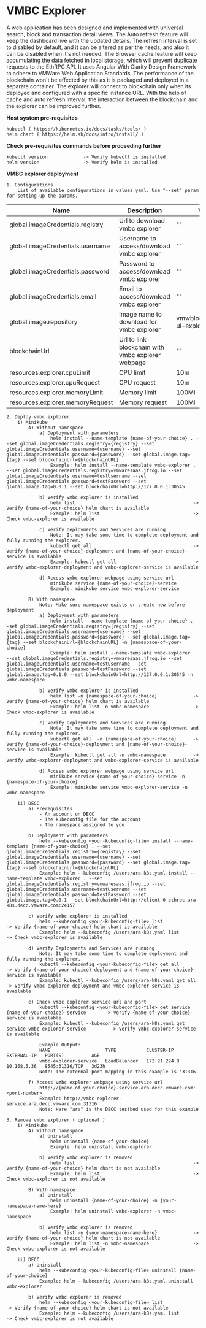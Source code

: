 # VMBC Explorer
A web application has been designed and implemented with universal search, block and transaction detail views. The Auto refresh feature will keep the dashboard live with the updated details. The refresh interval is set to disabled by default, and it can be altered as per the needs, and also it can be disabled when it's not needed. The Browser cache feature will keep accumulating the data fetched in local storage, which will prevent duplicate requests to the EthRPC API. It uses Angular With Clarity Design Framework to adhere to VMWare Web Application Standards. The performance of the blockchain won't be affected by this as it is packaged and deployed in a separate container. The explorer will connect to blockchain only when its deployed and configured with a specific instance URL. With the help of cache and auto refresh interval, the interaction between the blockchain and the explorer can be improved further.

**Host system pre-requisites**

    kubectl ( https://kubernetes.io/docs/tasks/tools/ )
    helm chart ( https://helm.sh/docs/intro/install/ )

**Check pre-requisites commands before proceeding further**

    kubectl version             -> Verify kubectl is installed
    helm version                -> Verify helm is installed

**VMBC explorer deployment**

    1. Configurations
        List of available configurations in values.yaml. Use "--set" param for setting up the params.
| Name                             | Description                                      | Value                       | Type      |
|----------------------------------|--------------------------------------------------|-----------------------------|-----------|
| global.imageCredentials.registry | Url to download vmbc explorer                    | ""                          | Mandatory |
| global.imageCredentials.username | Username to access/download vmbc explorer        | ""                          | Mandatory |
| global.imageCredentials.password | Password to access/download vmbc explorer        | ""                          | Mandatory |
| global.imageCredentials.email    | Email to access/download vmbc explorer           | ""                          | Optional  |
| global.image.repository          | Image name to download for vmbc explorer         | vmwblockchain/eth-ui-explorer | Optional |
| blockchainUrl                    | Url to link blockchain with vmbc explorer webpage | ""                         | Mandatory |
| resources.explorer.cpuLimit      | CPU limit                                        | 10m                         | Optional  |
| resources.explorer.cpuRequest             | CPU request                             | 10m                         | Optional  |
| resources.explorer.memoryLimit            | Memory limit                            | 100Mi                       | Optional  |
| resources.explorer.memoryRequest          | Memory request                          | 100Mi                       | Optional  |

    2. Deploy vmbc explorer
        i) Minikube
            A) Without namespace
                a) Deployment with parameters
                    helm install --name-template {name-of-your-choice} . --set global.imageCredentials.registry={registry} --set global.imageCredentials.username={username} --set global.imageCredentials.password={password} --set global.image.tag={tag} --set blockchainUrl={blockchainURL}
                    Example: helm install --name-template vmbc-explorer . --set global.imageCredentials.registry=vmwaresaas.jfrog.io --set global.imageCredentials.username=testUsername --set global.imageCredentials.password=testPassword --set global.image.tag=0.0.1 --set blockchainUrl=http://127.0.0.1:30545
                    
                b) Verify vmbc explorer is installed
                    helm list                                           -> Verify {name-of-your-choice} helm chart is available
                    Example: helm list                                  -> Check vmbc-explorer is available
    
                c) Verify Deployments and Services are running
                    Note: It may take some time to complete deployment and fully running the explorer.
                    kubectl get all                                     -> Verify {name-of-your-choice}-deployment and {name-of-your-choice}-service is available
                    Example: kubectl get all                            -> Verify vmbc-explorer-deployment and vmbc-explorer-service is available
    
                d) Access vmbc explorer webpage using service url
                    minikube service {name-of-your-choice}-service
                    Example: minikube service vmbc-explorer-service
            
            B) With namespace
                Note: Make sure namespace exists or create new before deployment
                a) Deployment with parameters
                    helm install --name-template {name-of-your-choice} . --set global.imageCredentials.registry={registry} --set global.imageCredentials.username={username} --set global.imageCredentials.password={password} --set global.image.tag={tag} --set blockchainUrl={blockchainURL} -n {namespace-of-your-choice}
                    Example: helm install --name-template vmbc-explorer . --set global.imageCredentials.registry=vmwaresaas.jfrog.io --set global.imageCredentials.username=testUsername --set global.imageCredentials.password=testPassword --set global.image.tag=0.1.0 --set blockchainUrl=http://127.0.0.1:30545 -n vmbc-namespace
                    
                b) Verify vmbc explorer is installed
                    helm list -n {namespace-of-your-choice}             -> Verify {name-of-your-choice} helm chart is available
                    Example: helm list -n vmbc-namespace                -> Check vmbc-explorer is available
    
                c) Verify Deployments and Services are running
                    Note: It may take some time to complete deployment and fully running the explorer.
                    kubectl get all  -n {namespace-of-your-choice}      -> Verify {name-of-your-choice}-deployment and {name-of-your-choice}-service is available
                    Example: kubectl get all -n vmbc-namespace          -> Verify vmbc-explorer-deployment and vmbc-explorer-service is available
    
                d) Access vmbc explorer webpage using service url
                    minikube service {name-of-your-choice}-service -n {namespace-of-your-choice}
                    Example: minikube service vmbc-explorer-service -n vmbc-namespace
        
        ii) DECC
            a) Prerequisites
                - An account on DECC
                - The kubeconfig file for the account
                - The namespace assigned to you
            
            b) Deployment with parameters
                helm --kubeconfig <your-kubeconfig-file> install --name-template {name-of-your-choice} . --set global.imageCredentials.registry={registry} --set global.imageCredentials.username={username} --set global.imageCredentials.password={password} --set global.image.tag={tag} --set blockchainUrl={blockchainURL}
                Example: helm --kubeconfig /users/ara-k8s.yaml install --name-template vmbc-explorer . --set global.imageCredentials.registry=vmwaresaas.jfrog.io --set global.imageCredentials.username=testUsername --set global.imageCredentials.password=testPassword --set global.image.tag=0.0.1 --set blockchainUrl=http://client-0-ethrpc.ara-k8s.decc.vmware.com:24157
                    
            c) Verify vmbc explorer is installed
                helm --kubeconfig <your-kubeconfig-file> list                           -> Verify {name-of-your-choice} helm chart is available
                Example: helm --kubeconfig /users/ara-k8s.yaml list                     -> Check vmbc-explorer is available
    
            d) Verify Deployments and Services are running
                Note: It may take some time to complete deployment and fully running the explorer.
                kubectl --kubeconfig <your-kubeconfig-file> get all                     -> Verify {name-of-your-choice}-deployment and {name-of-your-choice}-service is available
                Example: kubectl --kubeconfig /users/ara-k8s.yaml get all               -> Verify vmbc-explorer-deployment and vmbc-explorer-service is available
            
            e) Check vmbc explorer service url and port
                kubectl --kubeconfig <your-kubeconfig-file> get service {name-of-your-choice}-service       -> Verify {name-of-your-choice}-service is available
                Example: kubectl --kubeconfig /users/ara-k8s.yaml get service vmbc-explorer-service         -> Verify vmbc-explorer-service is available
                
                Example Output:
                NAME                    TYPE           CLUSTER-IP     EXTERNAL-IP   PORT(S)          AGE
                vmbc-explorer-service   LoadBalancer   172.21.224.8   10.168.5.36   8545:31316/TCP   3d23h
                Note: The external port mapping in this example is '31316'
           
            f) Access vmbc explorer webpage using service url
                http://{name-of-your-choice}-service.ara.decc.vmware.com:<port-number>
                Example: http://vmbc-explorer-service.ara.decc.vmware.com:31316
                Note: Here "ara" is the DECC testbed used for this example

    3. Remove vmbc explorer ( optional )
        i) Minikube
            A) Without namespace
                a) Uninstall
                    helm uninstall {name-of-your-choice}
                    Example: helm uninstall vmbc-explorer
    
                b) Verify vmbc explorer is removed
                    helm list                                           -> Verify {name-of-your-choice} helm chart is not available
                    Example: helm list                                  -> Check vmbc-explorer is not available
    
            B) With namespace
                a) Uninstall
                    helm uninstall {name-of-your-choice} -n {your-namespace-name-here}
                    Example: helm uninstall vmbc-explorer -n vmbc-namespace
    
                b) Verify vmbc explorer is removed
                    helm list -n {your-namespace-name-here}             -> Verify {name-of-your-choice} helm chart is not available
                    Example: helm list -n vmbc-namespace                -> Check vmbc-explorer is not available
        
        ii) DECC
            a) Uninstall
                helm --kubeconfig <your-kubeconfig-file> uninstall {name-of-your-choice}
                Example: helm --kubeconfig /users/ara-k8s.yaml uninstall vmbc-explorer
    
            b) Verify vmbc explorer is removed
                helm --kubeconfig <your-kubeconfig-file> list               -> Verify {name-of-your-choice} helm chart is not available
                Example: helm --kubeconfig /users/ara-k8s.yaml list         -> Check vmbc-explorer is not available
